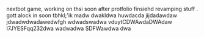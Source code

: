 nextbot game, working on thsi soon after protfolio finsiehd revamping stuff
.
gott alock in soon tbhkl;'ik
madw
dwakldwa
huwdacda
jijdadawdaw
jdwadwdwadawedwfgh
wdwadswadwa
vduytCDWAwdaDWAdaw
I7JYESFqq232dwa
wadwadwa
SDFWawdwa
dwa
